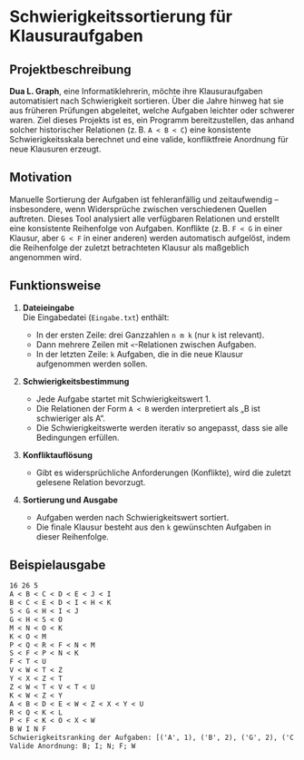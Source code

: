 # Schwierigkeitssortierung für Klausuraufgaben

## Projektbeschreibung

**Dua L. Graph**, eine Informatiklehrerin, möchte ihre Klausuraufgaben automatisiert nach Schwierigkeit sortieren. Über die Jahre hinweg hat sie aus früheren Prüfungen abgeleitet, welche Aufgaben leichter oder schwerer waren. Ziel dieses Projekts ist es, ein Programm bereitzustellen, das anhand solcher historischer Relationen (z. B. `A < B < C`) eine konsistente Schwierigkeitsskala berechnet und eine valide, konfliktfreie Anordnung für neue Klausuren erzeugt.

## Motivation

Manuelle Sortierung der Aufgaben ist fehleranfällig und zeitaufwendig – insbesondere, wenn Widersprüche zwischen verschiedenen Quellen auftreten. Dieses Tool analysiert alle verfügbaren Relationen und erstellt eine konsistente Reihenfolge von Aufgaben. Konflikte (z. B. `F < G` in einer Klausur, aber `G < F` in einer anderen) werden automatisch aufgelöst, indem die Reihenfolge der zuletzt betrachteten Klausur als maßgeblich angenommen wird.

## Funktionsweise

1. **Dateieingabe**  
   Die Eingabedatei (`Eingabe.txt`) enthält:
   - In der ersten Zeile: drei Ganzzahlen `n m k` (nur `k` ist relevant).
   - Dann mehrere Zeilen mit `<`-Relationen zwischen Aufgaben.
   - In der letzten Zeile: `k` Aufgaben, die in die neue Klausur aufgenommen werden sollen.

2. **Schwierigkeitsbestimmung**  
   - Jede Aufgabe startet mit Schwierigkeitswert 1.
   - Die Relationen der Form `A < B` werden interpretiert als „B ist schwieriger als A“.
   - Die Schwierigkeitswerte werden iterativ so angepasst, dass sie alle Bedingungen erfüllen.

3. **Konfliktauflösung**  
   - Gibt es widersprüchliche Anforderungen (Konflikte), wird die zuletzt gelesene Relation bevorzugt.

4. **Sortierung und Ausgabe**  
   - Aufgaben werden nach Schwierigkeitswert sortiert.
   - Die finale Klausur besteht aus den `k` gewünschten Aufgaben in dieser Reihenfolge.

## Beispielausgabe

```txt
16 26 5
A < B < C < D < E < J < I
B < C < E < D < I < H < K
S < G < H < I < J 
G < H < S < O
M < N < O < K
K < O < M
P < Q < R < F < N < M
S < F < P < N < K
F < T < U
V < W < T < Z
Y < X < Z < T
Z < W < T < V < T < U
K < W < Z < Y
A < B < D < E < W < Z < X < Y < U
R < Q < K < L
P < F < K < O < X < W
B W I N F
Schwierigkeitsranking der Aufgaben: [('A', 1), ('B', 2), ('G', 2), ('C', 3), ('R', 3), ('Q', 4), ('D', 6), ('E', 7), ('H', 8), ('I', 9), ('S', 9), ('J', 10), ('P', 11), ('N', 12), ('F', 12), ('K', 13), ('M', 13), ('O', 14), ('L', 14), ('V', 15), ('Z', 15), ('T', 16), ('X', 16), ('W', 17), ('Y', 17), ('U', 18)]
Valide Anordnung: B; I; N; F; W
